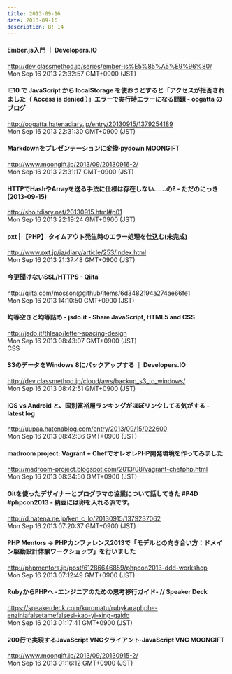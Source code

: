 ```yaml
---
title: 2013-09-16
date: 2013-09-16
description: B! 14
---
```


#### Ember.js入門 ｜ Developers.IO
http://dev.classmethod.jp/series/ember-js%E5%85%A5%E9%96%80/<br>
Mon Sep 16 2013 22:32:57 GMT+0900 (JST)<br>


#### IE10 で JavaScript から localStorage を使おうとすると「アクセスが拒否されました（ Access is denied ）」エラーで実行時エラーになる問題 - oogatta のブログ
http://oogatta.hatenadiary.jp/entry/20130915/1379254189<br>
Mon Sep 16 2013 22:31:30 GMT+0900 (JST)<br>


#### Markdownをプレゼンテーションに変換·pydown MOONGIFT
http://www.moongift.jp/2013/09/20130916-2/<br>
Mon Sep 16 2013 22:31:17 GMT+0900 (JST)<br>


####  HTTPでHashやArrayを送る手法に仕様は存在しない……の? - ただのにっき(2013-09-15)
http://sho.tdiary.net/20130915.html#p01<br>
Mon Sep 16 2013 22:19:24 GMT+0900 (JST)<br>


#### pxt | 【PHP】 タイムアウト発生時のエラー処理を仕込む(未完成)
http://www.pxt.jp/ja/diary/article/253/index.html<br>
Mon Sep 16 2013 21:37:48 GMT+0900 (JST)<br>


#### 今更聞けないSSL/HTTPS - Qiita
http://qiita.com/mosson@github/items/6d3482194a274ae66fe1<br>
Mon Sep 16 2013 14:10:50 GMT+0900 (JST)<br>


#### 均等空きと均等詰め - jsdo.it - Share JavaScript, HTML5 and CSS
http://jsdo.it/thleap/letter-spacing-design<br>
Mon Sep 16 2013 08:43:07 GMT+0900 (JST)<br>
CSS


#### S3のデータをWindows 8にバックアップする ｜ Developers.IO
http://dev.classmethod.jp/cloud/aws/backup_s3_to_windows/<br>
Mon Sep 16 2013 08:42:51 GMT+0900 (JST)<br>


#### iOS vs Android と、国別富裕層ランキングがほぼリンクしてる気がする - latest log
http://uupaa.hatenablog.com/entry/2013/09/15/022600<br>
Mon Sep 16 2013 08:42:36 GMT+0900 (JST)<br>


#### madroom project: Vagrant + ChefでオレオレPHP開発環境を作ってみました
http://madroom-project.blogspot.com/2013/08/vagrant-chefphp.html<br>
Mon Sep 16 2013 08:34:50 GMT+0900 (JST)<br>


#### Gitを使ったデザイナーとプログラマの協業について話してきた #P4D #phpcon2013 - 納豆には卵を入れる派です。
http://d.hatena.ne.jp/ken_c_lo/20130915/1379237062<br>
Mon Sep 16 2013 07:20:37 GMT+0900 (JST)<br>


#### PHP Mentors -> PHPカンファレンス2013で「モデルとの向き合い方：ドメイン駆動設計体験ワークショップ」を行いました
http://phpmentors.jp/post/61286646859/phpcon2013-ddd-workshop<br>
Mon Sep 16 2013 07:12:49 GMT+0900 (JST)<br>


#### RubyからPHPへ -エンジニアのための思考移行ガイド- // Speaker Deck
https://speakerdeck.com/kuromatu/rubykaraphphe-enziniafalsetamefalsesi-kao-yi-xing-gaido<br>
Mon Sep 16 2013 01:17:41 GMT+0900 (JST)<br>


#### 200行で実現するJavaScript VNCクライアント·JavaScript VNC MOONGIFT
http://www.moongift.jp/2013/09/20130915-2/<br>
Mon Sep 16 2013 01:16:12 GMT+0900 (JST)<br>



